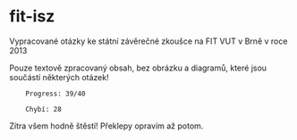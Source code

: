 fit-isz
=======

Vypracované otázky ke státní závěrečné zkoušce na FIT VUT v Brně v roce 2013

Pouze textově zpracovaný obsah, bez obrázku a diagramů, které jsou součástí některých otázek!

		Progress: 39/40

		Chybí: 28

Zítra všem hodně štěstí! Překlepy opravím až potom.
